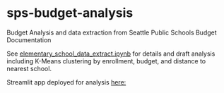 # sps-budget-analysis
Budget Analysis and data extraction from Seattle Public Schools Budget Documentation

See [elementary_school_data_extract.ipynb](elementary_school_data_extract.ipynb) for details and draft analysis including K-Means clustering by enrollment, budget, and distance to nearest school.

Streamlit app deployed for analysis [here:](https://sps-budget-analysis-2023.streamlit.app/)